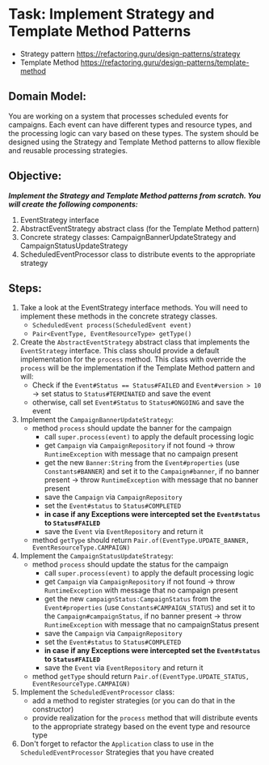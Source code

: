 # Task: Implement Strategy and Template Method Patterns
- Strategy pattern https://refactoring.guru/design-patterns/strategy
- Template Method https://refactoring.guru/design-patterns/template-method

## Domain Model:
You are working on a system that processes scheduled events for campaigns. Each event can have different types and resource types, and the processing logic can vary based on these types. The system should be designed using the Strategy and Template Method patterns to allow flexible and reusable processing strategies.

## Objective:
***Implement the Strategy and Template Method patterns from scratch. You will create the following components:***
1. EventStrategy interface
2. AbstractEventStrategy abstract class (for the Template Method pattern)
3. Concrete strategy classes: CampaignBannerUpdateStrategy and CampaignStatusUpdateStrategy
4. ScheduledEventProcessor class to distribute events to the appropriate strategy

## Steps:
1. Take a look at the EventStrategy interface methods. You will need to implement these methods in the concrete strategy classes.
   - `ScheduledEvent process(ScheduledEvent event)`
   - `Pair<EventType, EventResourceType> getType()`
2. Create the `AbstractEventStrategy` abstract class that implements the `EventStrategy` interface. This class should provide a default implementation for the `process` method.
   This class with override the `process` will be the implementation if the Template Method pattern and will:
   - Check if the `Event#Status == Status#FAILED` and `Event#version > 10` -> set status to `Status#TERMINATED` and save the event
   - otherwise, call set `Event#Status` to `Status#ONGOING` and save the event
3. Implement the `CampaignBannerUpdateStrategy`:
   - method `process` should update the banner for the campaign
      - call `super.process(event)` to apply the default processing logic
      - get `Campaign` via `CampaignRepository` if not found -> throw `RuntimeException` with message that no campaign present
      - get the new `Banner:String` from the `Event#properties` (use `Constants#BANNER`) and set it to the `Campaign#banner`, if no banner present -> throw `RuntimeException` with message that no banner present
      - save the `Campaign` via `CampaignRepository`
      - set the `Event#status` to `Status#COMPLETED`
      - **in case if any Exceptions were intercepted set the `Event#status` to `Status#FAILED`**
      - save the `Event` via `EventRepository` and return it
   - method `getType` should return `Pair.of(EventType.UPDATE_BANNER, EventResourceType.CAMPAIGN)`
4. Implement the `CampaignStatusUpdateStrategy`:
   - method `process` should update the status for the campaign
      - call `super.process(event)` to apply the default processing logic
      - get `Campaign` via `CampaignRepository` if not found -> throw `RuntimeException` with message that no campaign present
      - get the new `campaignStatus:CampaignStatus` from the `Event#properties` (use `Constants#CAMPAIGN_STATUS`) and set it to the `Campaign#campaignStatus`, if no banner present -> throw `RuntimeException` with message that no campaignStatus present
      - save the `Campaign` via `CampaignRepository`
      - set the `Event#status` to `Status#COMPLETED`
      - **in case if any Exceptions were intercepted set the `Event#status` to `Status#FAILED`**
      - save the `Event` via `EventRepository` and return it
   - method `getType` should return `Pair.of(EventType.UPDATE_STATUS, EventResourceType.CAMPAIGN)`
5. Implement the `ScheduledEventProcessor` class:
   - add a method to register strategies (or you can do that in the constructor)
   - provide realization for the `process` method that will distribute events to the appropriate strategy based on the event type and resource type
6. Don't forget to refactor the `Application` class to use in the `ScheduledEventProcessor` Strategies that you have created